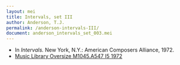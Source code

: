 ```yaml
---
layout: mei
title: Intervals, set III
author: Anderson, T.J.
permalink: /anderson-intervals-III/
document: anderson_intervals_set_003.mei
---
```


- In *Intervals.* New York, N.Y.: American Composers Alliance, 1972.
- <a href="https://tufts-primo.hosted.exlibrisgroup.com/permalink/f/bnf7qa/01TUN_ALMA21108713630003851" target="_blank">Music Library Oversize M1045.A547 I5 1972</a>
